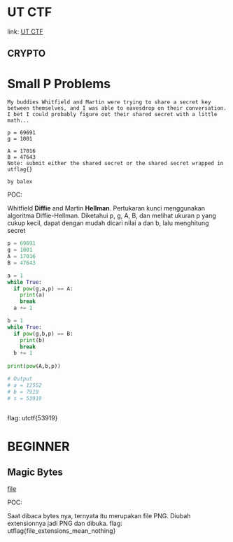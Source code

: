 # UT CTF
link: [UT CTF](https://utctf.live/challenges)

## CRYPTO
# Small P Problems
```
My buddies Whitfield and Martin were trying to share a secret key between themselves, and I was able to eavesdrop on their conversation. I bet I could probably figure out their shared secret with a little math...

p = 69691
g = 1001

A = 17016
B = 47643
Note: submit either the shared secret or the shared secret wrapped in utflag{}

by balex
```
POC:

Whitfield **Diffie** and Martin **Hellman**. Pertukaran kunci menggunakan algoritma Diffie-Hellman. Diketahui p, g, A, B, dan melihat ukuran p yang cukup kecil, dapat dengan mudah dicari nilai a dan b, lalu menghitung secret
```python
p = 69691
g = 1001
A = 17016
B = 47643

a = 1
while True:
  if pow(g,a,p) == A:
    print(a)
    break
  a += 1

b = 1
while True:
  if pow(g,b,p) == B:
    print(b)
    break
  b += 1
  
print(pow(A,b,p))

# Output
# a = 12552
# b = 7919
# s = 53919
 
```
flag: utctf{53919}

# BEGINNER
## Magic Bytes
[file](https://utctf.live/files/3054ebb30380d6306f5c0dcd865fba03/out.txt?token=eyJ1c2VyX2lkIjo1MDQsInRlYW1faWQiOjE2NiwiZmlsZV9pZCI6NDB9.YEw6zA.rkXzBKFVt9kHmTzI0pk5rJ5YOBI)

POC:

Saat dibaca bytes nya, ternyata itu merupakan file PNG. Diubah extensionnya jadi PNG dan dibuka.
flag: utflag{file_extensions_mean_nothing}
